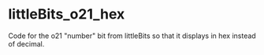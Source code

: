 # littleBits_o21_hex
Code for the o21 "number" bit from littleBits so that it displays in hex instead of decimal.
